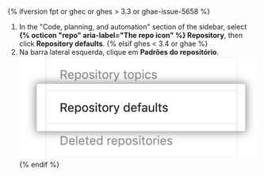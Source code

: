 {% ifversion fpt or ghec or ghes > 3.3 or ghae-issue-5658 %}
1. In the "Code, planning, and automation" section of the sidebar, select **{% octicon "repo" aria-label="The repo icon" %} Repository**, then click **Repository defaults**.
{% elsif ghes < 3.4 or ghae %}
1. Na barra lateral esquerda, clique em **Padrões do repositório**. ![Aba Padrão do repositório](/assets/images/help/organizations/repo-defaults-tab.png)
{% endif %}
